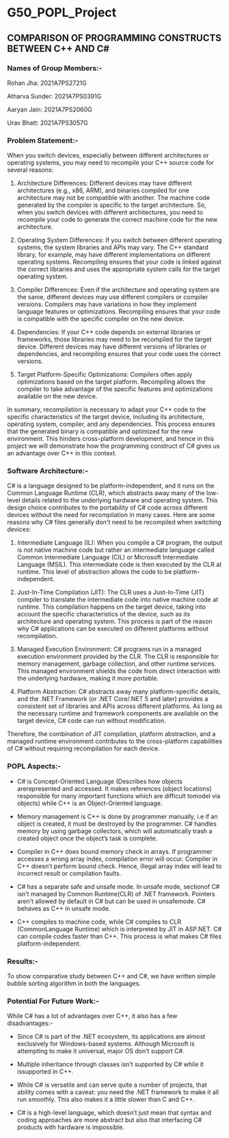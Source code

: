 # G50_POPL_Project

## COMPARISON OF PROGRAMMING CONSTRUCTS BETWEEN C++ AND C#

### Names of Group Members:-

Rohan Jha: 2021A7PS2721G

Atharva Sunder: 2021A7PS0391G

Aaryan Jain: 2021A7PS2060G

Urav Bhatt: 2021A7PS3057G


### Problem Statement:-

When you switch devices, especially between different architectures or operating systems, you may need to recompile your C++ source code for several reasons:

1. Architecture Differences: Different devices may have different architectures (e.g., x86, ARM), and binaries compiled for one architecture may not be compatible with another. The machine code generated by the compiler is specific to the target architecture. So, when you switch devices with different architectures, you need to recompile your code to generate the correct machine code for the new architecture.

2. Operating System Differences: If you switch between different operating systems, the system libraries and APIs may vary. The C++ standard library, for example, may have different implementations on different operating systems. Recompiling ensures that your code is linked against the correct libraries and uses the appropriate system calls for the target operating system.

3. Compiler Differences: Even if the architecture and operating system are the same, different devices may use different compilers or compiler versions. Compilers may have variations in how they implement language features or optimizations. Recompiling ensures that your code is compatible with the specific compiler on the new device.

4. Dependencies: If your C++ code depends on external libraries or frameworks, those libraries may need to be recompiled for the target device. Different devices may have different versions of libraries or dependencies, and recompiling ensures that your code uses the correct versions.

5. Target Platform-Specific Optimizations: Compilers often apply optimizations based on the target platform. Recompiling allows the compiler to take advantage of the specific features and optimizations available on the new device.

In summary, recompilation is necessary to adapt your C++ code to the specific characteristics of the target device, including its architecture, operating system, compiler, and any dependencies. This process ensures that the generated binary is compatible and optimized for the new environment. This hinders cross-platform development, and hence in this project we will demonstrate how the programming construct of C# gives us an advantage over C++ in this context.


### Software Architecture:-

C# is a language designed to be platform-independent, and it runs on the Common Language Runtime (CLR), which abstracts away many of the low-level details related to the underlying hardware and operating system. This design choice contributes to the portability of C# code across different devices without the need for recompilation in many cases. Here are some reasons why C# files generally don't need to be recompiled when switching devices:

1. Intermediate Language (IL): When you compile a C# program, the output is not native machine code but rather an intermediate language called Common Intermediate Language (CIL) or Microsoft Intermediate Language (MSIL). This intermediate code is then executed by the CLR at runtime. This level of abstraction allows the code to be platform-independent.

2. Just-In-Time Compilation (JIT): The CLR uses a Just-In-Time (JIT) compiler to translate the intermediate code into native machine code at runtime. This compilation happens on the target device, taking into account the specific characteristics of the device, such as its architecture and operating system. This process is part of the reason why C# applications can be executed on different platforms without recompilation.

3. Managed Execution Environment: C# programs run in a managed execution environment provided by the CLR. The CLR is responsible for memory management, garbage collection, and other runtime services. This managed environment shields the code from direct interaction with the underlying hardware, making it more portable.

4. Platform Abstraction: C# abstracts away many platform-specific details, and the .NET Framework (or .NET Core/.NET 5 and later) provides a consistent set of libraries and APIs across different platforms. As long as the necessary runtime and framework components are available on the target device, C# code can run without modification.

Therefore, the combination of JIT compilation, platform abstraction, and a managed runtime environment contributes to the cross-platform capabilities of C# without requiring recompilation for each device.


### POPL Aspects:-

* C# is Concept-Oriented Language (Describes how objects arerepresented and accessed. It makes references (object locations) responsible for many important functions which are difficult tomodel via objects) while C++ is an Object-Oriented language.

* Memory management is C++ is done by programmer manually, i.e if an object is created, it must be destroyed by the programmer. C# handles memory by using garbage collectors, which will automatically trash a created object once the object’s task is complete. 

* Compiler in C++ does bound memory check in arrays. If programmer accesses a wrong array index, compilation error will occur. Compiler in C++ doesn’t perform bound check. Hence, illegal array index will lead to incorrect result or compilation faults. 

* C# has a separate safe and unsafe mode. In unsafe mode, sectionof C# isn’t managed by Common Runtime(CLR) of .NET framework. Pointers aren’t allowed by default in C# but can be used in unsafemode. C# behaves as C++ in unsafe mode.

* C++ compiles to machine code, while C# compiles to CLR (CommonLanguage Runtime) which is interpreted by JIT in ASP.NET. C# can compile codes faster than C++. This process is what makes C# files platform-independent.


### Results:-

To show comparative study between C++ and C#, we have written simple bubble sorting algorithm in both the languages.
### Potential For Future Work:-

While C# has a lot of advantages over C++, it also has a few disadvantages:-

* Since C# is part of the .NET ecosystem, its applications are almost exclusively for Windows-based systems. Although Microsoft is attempting to make it universal, major OS don’t support C#.

* Multiple inheritance through classes isn’t supported by C# while it issupported in C++.

* While C# is versatile and can serve quite a number of projects, that ability comes with a caveat: you need the .NET framework to make it all run smoothly. This also makes it a little slower than C and C++.

* C# is a high-level language, which doesn’t just mean that syntax and coding approaches are more abstract but also that interfacing C# products with hardware is impossible.